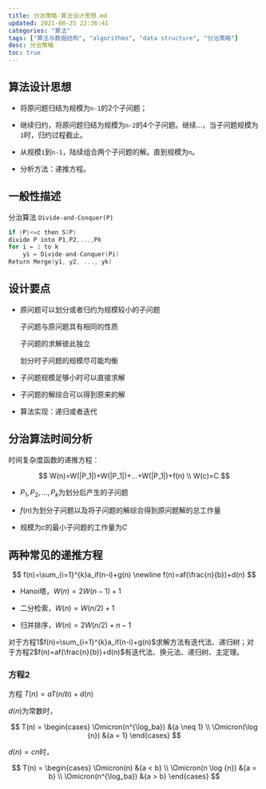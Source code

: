 ```yaml
---
title: 分治策略-算法设计思想.md
updated: 2021-08-25 22:36:41
categories: "算法"
tags: ["算法与数据结构", "algorithms", "data structure", "分治策略"]
desc: 分治策略
toc: true
---
```


## 算法设计思想

- 将原问题归结为规模为`n-1`的2个子问题；

- 继续归约，将原问题归结为规模为`n-2`的4个子问题。继续...，当子问题规模为`1`时，归约过程截止。

- 从规模`1`到`n-1`，陆续组合两个子问题的解。直到规模为`n`。

- 分析方法：递推方程。

<!-- more -->

## 一般性描述

分治算法 `Divide-and-Conquer(P)`

```c
if |P|<=c then S(P)
divide P into P1,P2,...,Pk
for i ← 1 to k
    yi ← Divide-and-Conquer(Pi)
Return Merge(y1, y2, ..., yk)
```

## 设计要点

- 原问题可以划分或者归约为规模较小的子问题

  子问题与原问题具有相同的性质
  
  子问题的求解彼此独立

  划分时子问题的规模尽可能均衡

- 子问题规模足够小时可以直接求解

- 子问题的解综合可以得到原来的解

- 算法实现：递归或者迭代

## 分治算法时间分析

时间复杂度函数的递推方程：

$$
W(n)=W(|P_1|)+W(|P_1|)+...+W(|P_1|)+f(n) \\
W(c)=C
$$

- $P_1, P_2, ..., P_k$为划分后产生的子问题

- $f(n)$为划分子问题以及将子问题的解综合得到原问题解的总工作量

- 规模为$c$的最小子问题的工作量为$C$

## 两种常见的递推方程

$$
f(n)=\sum_{i=1}^{k}a_if(n-i)+g(n) \newline
f(n)=af(\frac{n}{b})+d(n)
$$

- Hanoi塔，$W(n)=2W(n-1)+1$

- 二分检索，$W(n)=W(n/2)+1$

- 归并排序，$W(n)=2W(n/2)+n-1$

对于方程1$f(n)=\sum_{i=1}^{k}a_if(n-i)+g(n)$求解方法有迭代法、递归树；对于方程2$f(n)=af(\frac{n}{b})+d(n)$有迭代法、换元法、递归树、主定理。

### 方程2

方程 $T(n)=aT(n/b)+d(n)$

$d(n)$为常数时，

$$
T(n) = \begin{cases}
   \Omicron(n^{\log_ba}) &{a \neq 1} \\
   \Omicron(\log {n}) &{a = 1}
\end{cases}
$$

$d(n)=cn$时，

$$
T(n) = \begin{cases}
    \Omicron(n) &{a < b} \\
    \Omicron(n \log {n}) &{a = b} \\
    \Omicron(n^{\log_ba}) &{a > b}
\end{cases}
$$
